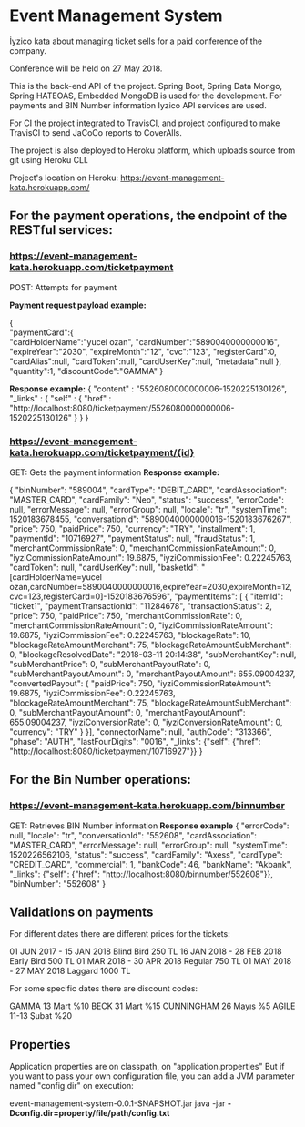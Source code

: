 # Event Management System

İyzico kata about managing ticket sells for a paid conference of the company.

Conference will be held on 27 May 2018.

This is the back-end API of the project. 
Spring Boot, Spring Data Mongo, Spring HATEOAS, Embedded MongoDB is used for the development. 
For payments and BIN Number information Iyzico API services are used.

For CI the project integrated to TravisCI, and project configured to make TravisCI to send JaCoCo reports to
CoverAlls. 

The project is also deployed to Heroku platform, which uploads source from git 
using Heroku CLI.

Project's location on Heroku:
https://event-management-kata.herokuapp.com/

## For the payment operations, the endpoint of the RESTful services:

### https://event-management-kata.herokuapp.com/ticketpayment
POST: Attempts for payment

**Payment request payload example:**

{  
   "paymentCard":{  
      "cardHolderName":"yucel ozan",
      "cardNumber":"5890040000000016",
      "expireYear":"2030",
      "expireMonth":"12",
      "cvc":"123",
      "registerCard":0,
      "cardAlias":null,
      "cardToken":null,
      "cardUserKey":null,
      "metadata":null
   },
   "quantity":1,
   "discountCode":"GAMMA"
}

**Response example:**
{
  "content" : "5526080000000006-1520225130126",
  "_links" : {
    "self" : {
      "href" : "http://localhost:8080/ticketpayment/5526080000000006-1520225130126"
    }
  }
}



### https://event-management-kata.herokuapp.com/ticketpayment/{id}
GET: Gets the payment information
**Response example:**

{
   "binNumber": "589004",
   "cardType": "DEBIT_CARD",
   "cardAssociation": "MASTER_CARD",
   "cardFamily": "Neo",
   "status": "success",
   "errorCode": null,
   "errorMessage": null,
   "errorGroup": null,
   "locale": "tr",
   "systemTime": 1520183678455,
   "conversationId": "5890040000000016-1520183676267",
   "price": 750,
   "paidPrice": 750,
   "currency": "TRY",
   "installment": 1,
   "paymentId": "10716927",
   "paymentStatus": null,
   "fraudStatus": 1,
   "merchantCommissionRate": 0,
   "merchantCommissionRateAmount": 0,
   "iyziCommissionRateAmount": 19.6875,
   "iyziCommissionFee": 0.22245763,
   "cardToken": null,
   "cardUserKey": null,
   "basketId": "[cardHolderName=yucel ozan,cardNumber=5890040000000016,expireYear=2030,expireMonth=12,cvc=123,registerCard=0]-1520183676596",
   "paymentItems": [   {
      "itemId": "ticket1",
      "paymentTransactionId": "11284678",
      "transactionStatus": 2,
      "price": 750,
      "paidPrice": 750,
      "merchantCommissionRate": 0,
      "merchantCommissionRateAmount": 0,
      "iyziCommissionRateAmount": 19.6875,
      "iyziCommissionFee": 0.22245763,
      "blockageRate": 10,
      "blockageRateAmountMerchant": 75,
      "blockageRateAmountSubMerchant": 0,
      "blockageResolvedDate": "2018-03-11 20:14:38",
      "subMerchantKey": null,
      "subMerchantPrice": 0,
      "subMerchantPayoutRate": 0,
      "subMerchantPayoutAmount": 0,
      "merchantPayoutAmount": 655.09004237,
      "convertedPayout":       {
         "paidPrice": 750,
         "iyziCommissionRateAmount": 19.6875,
         "iyziCommissionFee": 0.22245763,
         "blockageRateAmountMerchant": 75,
         "blockageRateAmountSubMerchant": 0,
         "subMerchantPayoutAmount": 0,
         "merchantPayoutAmount": 655.09004237,
         "iyziConversionRate": 0,
         "iyziConversionRateAmount": 0,
         "currency": "TRY"
      }
   }],
   "connectorName": null,
   "authCode": "313366",
   "phase": "AUTH",
   "lastFourDigits": "0016",
   "_links": {"self": {"href": "http://localhost:8080/ticketpayment/10716927"}}
}

## For the Bin Number operations:

### https://event-management-kata.herokuapp.com/binnumber

GET: Retrieves BIN Number information
**Response example**
{
   "errorCode": null,
   "locale": "tr",
   "conversationId": "552608",
   "cardAssociation": "MASTER_CARD",
   "errorMessage": null,
   "errorGroup": null,
   "systemTime": 1520226562106,
   "status": "success",
   "cardFamily": "Axess",
   "cardType": "CREDIT_CARD",
   "commercial": 1,
   "bankCode": 46,
   "bankName": "Akbank",
   "_links": {"self": {"href": "http://localhost:8080/binnumber/552608"}},
   "binNumber": "552608"
}


## Validations on payments

For different dates there are different prices for the tickets:

01 JUN 2017 	- 	15 JAN 2018 		Blind Bird 		250 TL
16 JAN 2018 	-	28 FEB 2018 		Early Bird 		500 TL
01 MAR 2018  	-	30 APR 2018 		Regular 		750 TL
01 MAY 2018 	-	27 MAY 2018 		Laggard 		1000 TL

For some specific dates there are discount codes:

GAMMA 		13 Mart 		%10
BECK 		31 Mart 		%15
CUNNINGHAM 	26 Mayıs 		%5
AGILE 		11-13 Şubat 	%20

 
## Properties

Application properties are on classpath, on "application.properties"
But if you want to pass your own configuration file, you can add a JVM parameter named "config.dir" on 
execution:

event-management-system-0.0.1-SNAPSHOT.jar java -jar **-Dconfig.dir=property/file/path/config.txt**



